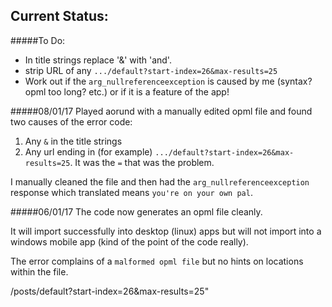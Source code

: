 ## Current Status:

#####To Do:
* In title strings replace '&' with 'and'.
* strip URL of any `.../default?start-index=26&max-results=25`
* Work out if the `arg_nullreferenceexception` is caused by me (syntax? opml too long? etc.) or if it is a feature of the app!

#####08/01/17
Played aorund with a manually edited opml file and found two causes of the error code:

1. Any `&` in the title strings
2. Any url ending in (for example) `.../default?start-index=26&max-results=25`. It was the `=` that was the problem.

I manually cleaned the file and then had the `arg_nullreferenceexception` response which translated means `you're on your own pal`.


#####06/01/17
The code now generates an opml file cleanly. 

It will import successfully into desktop (linux) apps but will not import into a windows mobile app (kind of the point of the code really). 

The error complains of a `malformed opml file` but no hints on locations within the file.

/posts/default?start-index=26&max-results=25"

